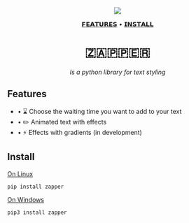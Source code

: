 <div align="center">

<img src="https://user-images.githubusercontent.com/98690785/222817990-3fc05ad4-989c-437e-877d-cffdac794fef.png">



[𝗙𝗘𝗔𝗧𝗨𝗥𝗘𝗦](#features) •  [𝗜𝗡𝗦𝗧𝗔𝗟𝗟](#install)
  
# 🇿​🇦​🇵​🇵​🇪​🇷​
   
*Is a python library for text styling*


</div>
<div align="left">

## Features
- • ⌛ Choose the waiting time you want to add to your text
- • ✏️ Animated text with effects
- • ⚡ Effects with gradients (in development)
  
## Install

  <a href="https://linux.org/"> On Linux </a>
  
  ```bash
  pip install zapper
  ```
  
  
  <a href="https://www.microsoft.com/ch-ch/windows"> On Windows </a>
  
  ```bash
  pip3 install zapper
  ```
</div>